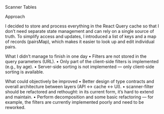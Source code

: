 Scanner Tables

Approach

I decided to store and process everything in the React Query cache so that I don’t need separate state management and can rely on a single source of truth.
To simplify access and updates, I introduced a list of keys and a map of records (pairsMap), which makes it easier to look up and edit individual pairs.

What I didn’t manage to finish in one day
	•	Filters are not stored in the query parameters (URL).
	•	Only part of the client-side filters is implemented (e.g., by age).
	•	Server-side sorting is not implemented — only client-side sorting is available.

What could objectively be improved
	•	Better design of type contracts and overall architecture between layers (API ↔ cache ↔ UI).
	•	scanner-filter should be refactored and rethought: in its current form, it’s hard to extend and maintain.
	•	Perform decomposition and some basic refactoring — for example, the filters are currently implemented poorly and need to be reworked.